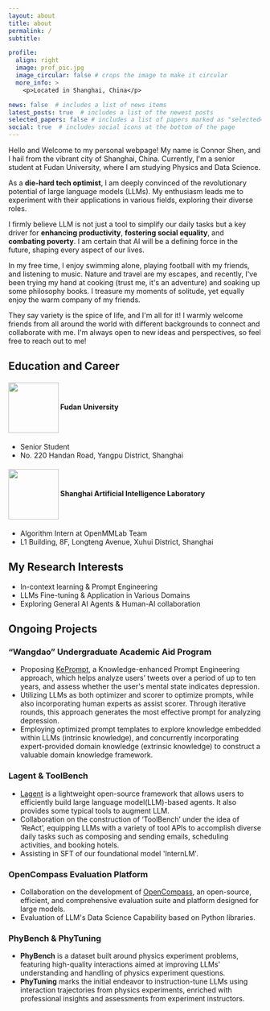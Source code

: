 ```yaml
---
layout: about
title: about
permalink: /
subtitle: 

profile:
  align: right
  image: prof_pic.jpg
  image_circular: false # crops the image to make it circular
  more_info: >
    <p>Located in Shanghai, China</p>

news: false  # includes a list of news items
latest_posts: true  # includes a list of the newest posts
selected_papers: false # includes a list of papers marked as "selected={true}"
social: true  # includes social icons at the bottom of the page
---
```


Hello and Welcome to my personal webpage! My name is Connor Shen, and I hail from the vibrant city of Shanghai, China. Currently, I'm a senior student at Fudan University, where I am studying Physics and Data Science.

As a **die-hard tech optimist**, I am deeply convinced of the revolutionary potential of large language models (LLMs). My enthusiasm leads me to experiment with their applications in various fields, exploring their diverse roles. 

I firmly believe LLM is not just a tool to simplify our daily tasks but a key driver for **enhancing productivity**, **fostering social equality**, and **combating poverty**. I am certain that AI will be a defining force in the future, shaping every aspect of our lives.

In my free time, I enjoy swimming alone, playing football with my friends, and listening to music. Nature and travel are my escapes, and recently, I've been trying my hand at cooking (trust me, it's an adventure) and soaking up some philosophy books. I treasure my moments of solitude, yet equally enjoy the warm company of my friends.

They say variety is the spice of life, and I'm all for it! I warmly welcome friends from all around the world with different backgrounds to connect and collaborate with me. I'm always open to new ideas and perspectives, so feel free to reach out to me!

## Education and Career
#### <img src="{{ '/assets/img/fudan.png' | relative_url }}" width="100" style="vertical-align: middle;"> Fudan University  
* Senior Student
* No. 220 Handan Road, Yangpu District, Shanghai

#### <img src="{{ '/assets/img/ailab.png' | relative_url }}" width="100" style="vertical-align: middle;"> Shanghai Artificial Intelligence Laboratory
* Algorithm Intern at OpenMMLab Team
* L1 Building, 8F, Longteng Avenue, Xuhui District, Shanghai

## My Research Interests
* In-context learning & Prompt Engineering
* LLMs Fine-tuning & Application in Various Domains
* Exploring General AI Agents & Human-AI collaboration

## Ongoing Projects
### “Wangdao” Undergraduate Academic Aid Program
* Proposing [KePrompt](https://github.com/Connor-Shen/Knowledge-enhanced-Prompting), a Knowledge-enhanced Prompt Engineering approach, which helps analyze users’ tweets over a period of up to ten years, and assess whether the user's mental state indicates depression.
* Utilizing LLMs as both optimizer and scorer to optimize prompts, while also incorporating human experts as assist scorer. Through iterative rounds, this approach generates the most effective prompt for analyzing depression.
* Employing optimized prompt templates to explore knowledge embedded within LLMs (intrinsic knowledge), and concurrently incorporating expert-provided domain knowledge (extrinsic knowledge) to construct a valuable domain knowledge framework.

### Lagent & ToolBench
* [Lagent](https://github.com/InternLM/lagent) is a lightweight open-source framework that allows users to efficiently build large language model(LLM)-based agents. It also provides some typical tools to augment LLM. 
* Collaboration on the construction of ‘ToolBench’ under the idea of ‘ReAct’, equipping LLMs with a variety of tool APIs to accomplish diverse daily tasks such as composing and sending emails, scheduling activities, and booking hotels.
* Assisting in SFT of our foundational model 'InternLM'.

### OpenCompass Evaluation Platform
* Collaboration on the development of [OpenCompass](https://opencompass.org.cn/), an open-source, efficient, and comprehensive evaluation suite and platform designed for large models.
* Evaluation of LLM's Data Science Capability based on Python libraries.

### PhyBench & PhyTuning 
* **PhyBench** is a dataset built around physics experiment problems, featuring high-quality interactions aimed at improving LLMs' understanding and handling of physics experiment questions.
* **PhyTuning** marks the initial endeavor to instruction-tune LLMs using interaction trajectories from physics experiments, enriched with professional insights and assessments from experiment instructors.

